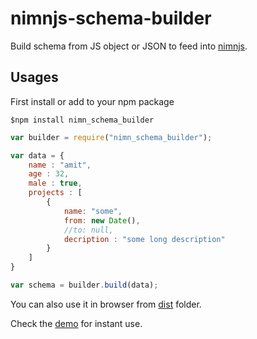 # nimnjs-schema-builder
Build schema from JS object or JSON to feed into [nimnjs](https://github.com/nimndata/nimnjs-node).


## Usages

First install or add to your npm package
```
$npm install nimn_schema_builder
```

```js
var builder = require("nimn_schema_builder");

var data = {
    name : "amit",
    age : 32,
    male : true,
    projects : [
        {
            name: "some",
            from: new Date(),
            //to: null,
            decription : "some long description"
        }
    ]
}

var schema = builder.build(data);
```

You can also use it in browser from [dist](dist/nimn-schema-builder.js) folder.

Check the [demo](https://nimndata.github.io/nimnjs-schema-builder/) for instant use.
